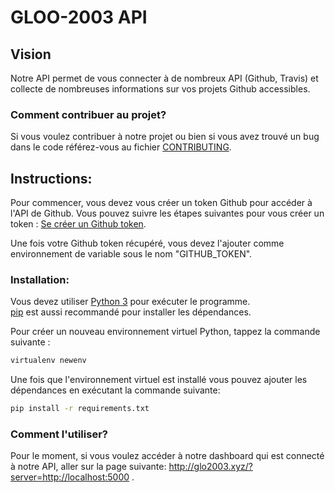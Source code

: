 # GLOO-2003 API

## Vision

Notre API permet de vous connecter à de nombreux API (Github, Travis) et collecte de nombreuses informations sur vos projets Github accessibles. 

### Comment contribuer au projet?
Si vous voulez contribuer à notre projet ou bien si vous avez trouvé un bug dans le code référez-vous au fichier [CONTRIBUTING][contributing].

[contributing]: /CONTRIBUTING
## Instructions:

Pour commencer, vous devez vous créer un token Github pour accéder à l'API de Github. Vous pouvez suivre les étapes suivantes pour vous créer un token : [Se créer un Github token](https://help.github.com/articles/creating-an-access-token-for-command-line-use/).

Une fois votre Github token récupéré, vous devez l'ajouter comme environnement de variable sous le nom "GITHUB_TOKEN".

### Installation:

Vous devez utiliser [Python 3](https://www.python.org/download/) pour exécuter le programme.<br/> 
[pip](http://pip.readthedocs.org/en/latest/installing.html) est aussi recommandé pour installer les dépendances.  

Pour créer un nouveau environnement virtuel Python, tappez la commande suivante :
```bash
virtualenv newenv
```

Une fois que l'environnement virtuel est installé vous pouvez ajouter les dépendances en exécutant la commande suivante:
```bash
pip install -r requirements.txt
```

### Comment l'utiliser?
Pour le moment, si vous voulez accéder à notre dashboard qui est connecté à notre API, aller sur la page suivante:
http://glo2003.xyz/?server=http://localhost:5000 .



